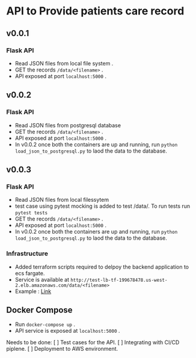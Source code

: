 # API to Provide patients care record

## v0.0.1
### Flask API 
* Read JSON files from local file system .
* GET the records `/data/<filename>` .
* API exposed at port `localhost:5000` .

## v0.0.2
### Flask API 
* Read JSON files from postgresql database
* GET the records `/data/<filename>` .
* API exposed at port `localhost:5000` .
* In v0.0.2 once both the containers are up and running, run `python load_json_to_postgresql.py` to laod the data to the database.

## v0.0.3
### Flask API 
* Read JSON files from local filessytem
* test case using pytest mocking is added to test /data/<filename>. To run tests run `pytest tests`
* GET the records `/data/<filename>` .
* API exposed at port `localhost:5000` .
* In v0.0.2 once both the containers are up and running, run `python load_json_to_postgresql.py` to laod the data to the database.
### Infrastructure
* Added terraform scripts required to delpoy the backend application to ecs fargate.
* Service is available at `http://test-lb-tf-199678478.us-west-2.elb.amazonaws.com/data/<filename>`
* Example : [Link](http://test-lb-tf-199678478.us-west-2.elb.amazonaws.com/data/Aaron697_Dickens475_8c95253e-8ee8-9ae8-6d40-021d702dc78e.json)

## Docker Compose 
* Run `docker-compose up` .
* API service is exposed at `localhost:5000` .



Needs to be done:
[ ] Test cases for the API.
[ ] Integrating with CI/CD piplene.
[ ] Deployment to AWS environment.
